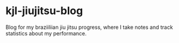 # kjl-jiujitsu-blog
Blog for my braziiliian jiu jitsu progress, where I take notes and track statistics about my performance.
